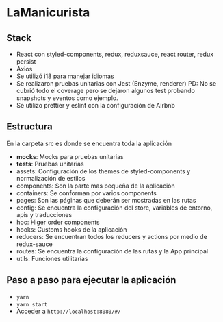 # LaManicurista

## Stack
- React con styled-components, redux, reduxsauce, react router, redux persist
- Axios
- Se utilizó i18 para manejar idiomas
- Se realizaron pruebas unitarias con Jest (Enzyme, renderer) PD: No se cubrió todo el coverage pero se dejaron algunos test probando snapshots y eventos como ejemplo.
- Se utilizo prettier y eslint con la configuración de Airbnb

## Estructura
En la carpeta src es donde se encuentra toda la aplicación
- __mocks__: Mocks para pruebas unitarias
- __tests__: Pruebas unitarias
- assets: Configuración de los themes de styled-components y normalización de estilos
- components: Son la parte mas pequeña de la aplicación
- containers: Se conforman por varios components
- pages: Son las páginas que deberán ser mostradas en las rutas
- config: Se encuentra la configuración del store, variables de entorno, apis y traducciones
- hoc: Higer order components
- hooks: Customs hooks de la aplicación
- reducers: Se encuentran todos los reducers y actions por medio de redux-sauce
- routes: Se encuentra la configuración de las rutas y la App principal
- utils: Funciones utilitarias

## Paso a paso para ejecutar la aplicación
- `yarn`
- `yarn start`
- Acceder a `http://localhost:8080/#/`



